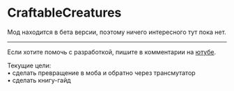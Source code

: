 # CraftableCreatures

Мод находится в бета версии, поэтому ничего интересного тут пока нет.

___

Если хотите помочь с разработкой, пишите в комментарии на [ютубе](https://youtube.com/@wertyfire_).  

Текущие цели:  
• сделать превращение в моба и обратно через трансмутатор  
• сделать книгу-гайд
